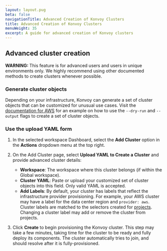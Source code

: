 ```yaml
---
layout: layout.pug
beta: false
navigationTitle: Advanced Creation of Konvoy Clusters
title: Advanced Creation of Konvoy Clusters
menuWeight: 35
excerpt: A guide for advanced creation of Konvoy clusters
---
```


## Advanced cluster creation

<p class="message--warning"><strong>WARNING: </strong>
This feature is for advanced users and users in unique environments only. We highly recommend using other documented methods to create clusters whenever possible.
</p>

### Generate cluster objects

Depending on your infrastructure, Konvoy can generate a set of cluster objects that can be customized for unusual use cases. Visit the [documentation for AWS](/dkp/konvoy/2.1/choose-infrastructure/aws/advanced/new/#create-a-new-aws-kubernetes-cluster) for an example on how to use the `--dry-run` and `--output` flags to create a set of cluster objects.

### Use the upload YAML form

1.  In the selected workspace Dashboard, select the **Add Cluster** option in the **Actions** dropdown menu at the top right.

1.  On the Add Cluster page, select **Upload YAML to Create a Cluster** and provide advanced cluster details:

    - **Workspace**: The workspace where this cluster belongs (if within the Global workspace).
    - **Cluster YAML**: Paste or upload your customized set of cluster objects into this field. Only valid YAML is accepted.
    - **Add Labels**: By default, your cluster has labels that reflect the infrastructure provider provisioning. For example, your AWS cluster may have a label for the data center region and `provider: aws`. Cluster labels are matched to the selectors created for [projects][projects]. Changing a cluster label may add or remove the cluster from projects.

1. Click **Create** to begin provisioning the Konvoy cluster. This step may take a few minutes, taking time for the cluster to be ready and fully deploy its components. The cluster automatically tries to join, and should resolve after it is fully-provisioned.

[projects]: ../../projects/

